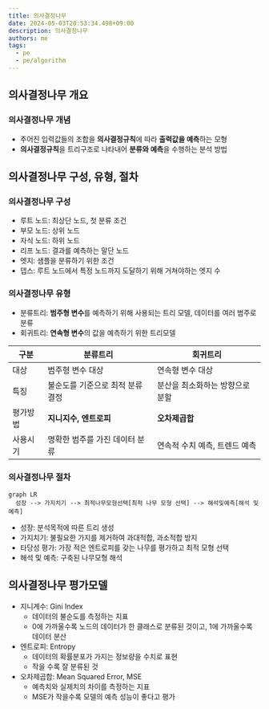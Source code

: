 ```yaml
---
title: 의사결정나무
date: 2024-05-03T20:53:34.498+09:00
description: 의사결정나무
authors: me
tags:
  - pe
  - pe/algorithm
---
```


## 의사결정나무 개요

### 의사결정나무 개념

- 주어진 입력값들의 조합을 **의사결정규칙**에 따라 **출력값을 예측**하는 모형
- **의사결정규칙**을 트리구조로 나타내어 **분류와 예측**을 수행하는 분석 방법

## 의사결정나무 구성, 유형, 절차

### 의사결정나무 구성

- 루트 노드: 최상단 노드, 첫 분류 조건
- 부모 노드: 상위 노드
- 자식 노드: 하위 노드
- 리프 노드: 결과를 예측하는 말단 노드
- 엣지: 샘플을 분류하기 위한 조건
- 뎁스: 루트 노드에서 특정 노드까지 도달하기 위해 거쳐야하는 엣지 수

### 의사결정나무 유형

- 분류트리: **범주형 변수**를 예측하기 위해 사용되는 트리 모델, 데이터를 여러 범주로 분류
- 회귀트리: **연속형 변수**의 값을 예측하기 위한 트리모델

| 구분     | 분류트리                         | 회귀트리                        |
| -------- | -------------------------------- | ------------------------------- |
| 대상     | 범주형 변수 대상                 | 연속형 변수 대상                |
| 특징     | 불순도를 기준으로 최적 분류 결정 | 분산을 최소화하는 방향으로 분할 |
| 평가방법 | **지니지수, 엔트로피**               | **오차제곱합**                      |
| 사용시기 | 명확한 범주를 가진 데이터 분류   | 연속적 수치 예측, 트렌드 예측   |

### 의사결정나무 절차

```mermaid
graph LR
  성장 --> 가지치기 --> 최적나무모형선택[최적 나무 모형 선택] --> 해석및예측[해석 및 예측]
```

- 성장: 분석목적에 따른 트리 생성
- 가지치기: 불필요한 가지를 제거하여 과대적합, 과소적합 방지
- 타당성 평가: 가장 적은 엔트로피를 갖는 나무를 평가하고 최적 모형 선택
- 해석 및 예측: 구축된 나무모형 해석

## 의사결정나무 평가모델

- 지니계수: Gini Index
  - 데이터의 불순도를 측정하는 지표
  - 0에 가까울수록 노드의 데이터가 한 클래스로 분류된 것이고, 1에 가까울수록 데이터 분산
- 엔트로피: Entropy
  - 데이터의 확률분포가 가지는 정보량을 수치로 표현
  - 작을 수록 잘 분류된 것
- 오차제곱합: Mean Squared Error, MSE
  - 예측치와 실제치의 차이를 측정하는 지표
  - MSE가 작을수록 모델의 예측 성능이 좋다고 평가
